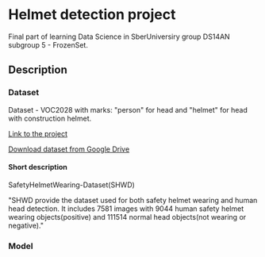 # Helmet detection project

Final part of learning Data Science in SberUniversiry group DS14AN subgroup 5 - FrozenSet.

## Description

### Dataset
Dataset - VOC2028 with marks: "person" for head and "helmet" for head with construction helmet.

[Link to the project](https://github.com/njvisionpower/Safety-Helmet-Wearing-Dataset)

[Download dataset from Google Drive](https://drive.google.com/file/d/1qWm7rrwvjAWs1slymbrLaCf7Q-wnGLEX/view)

#### Short description

SafetyHelmetWearing-Dataset(SHWD)

"SHWD provide the dataset used for both safety helmet wearing and human head detection. It includes 7581 images with 9044 human safety helmet wearing objects(positive) and 111514 normal head objects(not wearing or negative)."

### Model